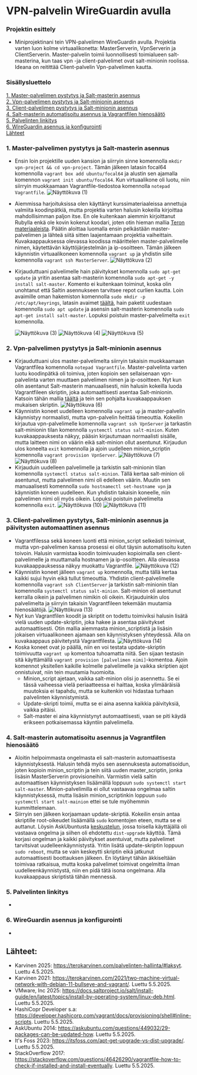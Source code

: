# VPN-palvelin WireGuardin avulla
### Projektin esittely
- Miniprojektinani tein VPN-palvelimen WireGuardin avulla. Projektia varten luon kolme virtuaalikonetta: MasterServerin, VpnServerin ja ClientServerin. Master-palvelin toimii luonnollisesti toimialueen salt-masterina, kun taas vpn -ja client-palvelimet ovat salt-minionin roolissa. Ideana on reitittää Client-palvelin Vpn-palvelimen kautta.
  
### Sisällysluettelo
[1. Master-palvelimen pystytys ja Salt-masterin asennus](https://github.com/Hutiluz/vpn-project/blob/main/Projektin%20etusivu%20ja%20vaiheet.md#1-master-palvelimen-pystytys-ja-salt-masterin-asennus) <br>
[2. Vpn-palvelimen pystytys ja Salt-minionin asennus](https://github.com/Hutiluz/vpn-project/blob/main/Projektin%20etusivu%20ja%20vaiheet.md#2-vpn-palvelimen-pystytys-ja-salt-minionin-asennus) <br>
[3. Client-palvelimen pystytys ja Salt-minionin asennus](https://github.com/Hutiluz/vpn-project/blob/main/Projektin%20etusivu%20ja%20vaiheet.md#3-client-palvelimen-pystytys-salt-minionin-asennus-ja-p%C3%A4ivitysten-automaattinen-asennus) <br>
[4. Salt-masterin automatisoitu asennus ja Vagrantfilen hienosäätö](https://github.com/Hutiluz/vpn-project/blob/main/Projektin%20etusivu%20ja%20vaiheet.md#4-salt-masterin-automatisoitu-asennus-ja-vagrantfilen-hienos%C3%A4%C3%A4t%C3%B6) <br>
[5. Palvelinten linkitys](https://github.com/Hutiluz/vpn-project/blob/main/Projektin%20etusivu%20ja%20vaiheet.md#5-palvelinten-linkitys) <br>
[6. WireGuardin asennus ja konfigurointi]() <br>
[Lähteet](https://github.com/Hutiluz/vpn-project/blob/main/Projektin%20etusivu%20ja%20vaiheet.md#l%C3%A4hteet)<br>
  
### 1. Master-palvelimen pystytys ja Salt-masterin asennus
- Ensin loin projektille uuden kansion ja siirryin sinne komennolla `mkdir vpn-project && cd vpn-project`. Tämän jälkeen latasin focal64 komennolla `vagrant box add ubuntu/focal64` ja alustin sen ajamalla komennon `vagrant init ubuntu/focal64`. Kun virtuaalikone oli luotu, niin siirryin muokkaamaan Vagrantfile-tiedostoa komennolla `notepad Vagrantfile`.
 ![Näyttökuva (1)](https://github.com/user-attachments/assets/781d1a51-6e0c-4e3e-8dc8-609a984b848f)
- Aiemmissa harjoituksissa olen käyttänyt kurssimateriaaleissa annettuja valmiita koodinpätkiä, mutta projektia varten halusin kokeilla kirjoittaa mahdollisimman paljon itse. En ole kuitenkaan aiemmin kirjoittanut Rubylla enkä ole kovin kokenut koodari, joten otin hieman mallia [Teron materiaaleista](https://terokarvinen.com/2021/two-machine-virtual-network-with-debian-11-bullseye-and-vagrant/). Päätin aloittaa luomalla ensin pelkästään master-palvelimen ja lähteä siitä sitten laajentamaan projektia vaiheittain. Kuvakaappauksessa olevassa koodissa määrittelen master-palvelimelle nimen, käytettävän käyttöjärjestelmän ja ip-osoitteen. Tämän jälkeen käynnistin virtuaalikoneen komennolla `vagrant up` ja yhdistin sille komennolla `vagrant ssh MasterServer`. 
 ![Näyttökuva (2)](https://github.com/user-attachments/assets/c82d6afb-9634-4cb9-899f-be50aa8884bf)
- Kirjauduttuani palvelimelle hain päivitykset komennolla `sudo apt-get update` ja yritin asentaa salt-masterin komennolla `sudo apt-get -y install salt-master`. Komento ei kuitenkaan toiminut, koska olin unohtanut että Saltin asennukseen tarvitsee repot curlien kautta. Loin avaimille oman hakemiston komennolla `sudo mkdir -p /etc/apt/keyrings`, latasin avaimet [täältä](https://docs.saltproject.io/salt/install-guide/en/latest/topics/install-by-operating-system/linux-deb.html), hain paketit uudestaan komennolla `sudo apt update` ja asensin salt-masterin komennolla `sudo apt-get install salt-master`. Lopuksi poistuin master-palvelimelta `exit` komennolla.

  ![Näyttökuva (3)](https://github.com/user-attachments/assets/91e72cc2-b25e-45fb-95b1-c61f0b5c7326)
  ![Näyttökuva (4)](https://github.com/user-attachments/assets/294744e1-5024-4d06-9c80-d17dafccbd37)
  ![Näyttökuva (5)](https://github.com/user-attachments/assets/7adbd5b6-5f96-4a4f-8c04-58908ced8d94)

### 2. Vpn-palvelimen pystytys ja Salt-minionin asennus
- Kirjauduttuani ulos master-palvelimelta siirryin takaisin muokkaamaan Vagrantfilea komennolla `notepad Vagrantfile`. Master-palvelinta varten luotu koodinpätkä oli toimiva, joten kopioin sen sellaisenaan vpn-palvelinta varten muuttaen palvelimen nimen ja ip-osoitteen. Nyt kun olin asentanut Salt-masterin manuaalisesti, niin halusin kokeilla luoda Vagrantfileen skriptin, joka automaattisesti asentaa Salt-minionin. Katsoin tähän mallia [täältä](https://developer.hashicorp.com/vagrant/docs/provisioning/shell#inline-scripts) ja tein sen pohjalta kuvakaappauksen mukaisen skriptin.
  ![Näyttökuva (6)](https://github.com/user-attachments/assets/4d4975ce-43a2-486e-84bb-169904e27107)
- Käynnistin koneet uudelleen komennolla `vagrant up` ja master-palvelin käynnistyy normaalisti, mutta vpn-palvelin heittää timeouttia. Kokeilin kirjautua vpn-palvelimelle komennolla `vagrant ssh VpnServer` ja tarkastin salt-minionin tilan komennolla `systemctl status salt-minion`. Kuten kuvakaappauksesta näkyy, pääsin kirjautumaan normaalisti sisälle, mutta laitteen nimi on väärin eikä salt-minion ollut asentunut. Kirjaudun ulos koneelta `exit` komennolla ja ajoin uudelleen minion_scriptin komennolla `vagrant provision VpnServer`.
  ![Näyttökuva (7)](https://github.com/user-attachments/assets/534ae1a1-7bc6-4565-8e71-3e4e0957686e)
  ![Näyttökuva (8)](https://github.com/user-attachments/assets/0514fe47-3c07-4031-869d-9f1a3b405cfc)
- Kirjauduin uudelleen palvelimelle ja tarkistin salt-minionin tilan komennolla `systemctl status salt-minion`. Tällä kertaa salt-minion oli asentunut, mutta palvelimen nimi oli edelleen väärin. Muutin sen manuaalisesti komennolla `sudo hostnamectl set-hostname vpn` ja käynnistin koneen uudelleen. Kun yhdistin takaisin koneelle, niin palvelimen nimi oli myös oikein. Lopuksi poistuin palvelimelta komennolla `exit`.
  ![Näyttökuva (10)](https://github.com/user-attachments/assets/b97b0ab0-6633-4a48-b8f2-68791a467df5)
  ![Näyttökuva (11)](https://github.com/user-attachments/assets/ed48c5e7-55eb-43f1-968f-7b953717e571)
  
### 3. Client-palvelimen pystytys, Salt-minionin asennus ja päivitysten automaattinen asennus
- Vagrantfilessa sekä koneen luonti että minion_script selkeästi toimivat, mutta vpn-palvelimen kanssa prosessi ei ollut täysin automatisoitu kuten toivoin. Halusin varmistaa koodin toimivuuden kopioimalla sen client-palvelimelle ja muuttamalla hostnamen ja ip-osoitteen. Alla olevassa kuvakaappauksessa näkyy muokattu Vagrantfile.
  ![Näyttökuva (12)](https://github.com/user-attachments/assets/7e0a580d-b55a-456b-a59a-f1db433aa613)
- Käynnistin koneet jälleen `vagrant up` komennolla, mutta tällä kertaa kaikki sujui hyvin eikä tullut timeouttia. Yhdistin client-palvelimelle komennolla `vagrant ssh ClientServer` ja tarkistin salt-minionin tilan komennolla `systemctl status salt-minion`. Salt-minion oli asentunut kerralla oikein ja palvelimen nimikin oli oikein. Kirjauduinkin ulos palvelimelta ja siirryin takaisin Vagrantfileen tekemään muutamia hienosäätöjä.
  ![Näyttökuva (13)](https://github.com/user-attachments/assets/618e8621-b5e5-4540-a73e-74d59535b093)
- Nyt kun Vagrantfilen koodit ja skriptit on todettu toimiviksi halusin lisätä vielä uuden update-skriptin, joka hakee ja asentaa päivitykset automaattisesti. Otin mallia aiemmasta minion_scriptistä ja lisäsin jokaisen virtuaalikoneen ajamaan sen käynnistyksen yhteydessä. Alla on kuvakaappaus päivitetystä Vagrantfilesta.
  ![Näyttökuva (14)](https://github.com/user-attachments/assets/16c6c888-e478-4c92-a8d4-2ac9fd270786)
- Koska koneet ovat jo päällä, niin en voi testata update-skriptin toimivuutta `vagrant up` komentoa tuhoamatta niitä. Sen sijaan testasin sitä käyttämällä `vagrant provision [palvelimen nimi]`-komentoa. Ajoin komennot yksitellen kaikille kolmelle palvelimelle ja vaikka skriptien ajot onnistuivat, niin tein muutamia huomioita.
    - Minion_script ajetaan, vaikka salt-minion olisi jo asennettu. Se ei tässä vaiheessa vielä periaatteessa ei haittaa, koska ylimääräisiä muutoksia ei tapahdu, mutta se kuitenkin voi hidastaa turhaan palvelinten käynnistymistä.
    - Update-skripti toimii, mutta se ei aina asenna kaikkia päivityksiä, vaikka pitäisi.
    - Salt-master ei aina käynnistynyt automaattisesti, vaan se piti käydä erikseen potkaisemassa käyntiin palvelimella.

### 4. Salt-masterin automatisoitu asennus ja Vagrantfilen hienosäätö
- Aloitin helpoimmasta ongelmasta eli salt-masterin automaattisesta käynnistyksestä. Halusin tehdä myös sen asennuksesta automatisoidun, joten kopioin minion_scriptin ja tein siitä uuden master_scriptin, jonka lisäsin MasterServerin provisioneihin. Varmistin vielä saltin automaattisen käynnistyksen lisäämällä loppuun `sudo systemctl start salt-master`. Minion-palvelimilla ei ollut vastaavaa ongelmaa saltin käynnistyksessä, mutta lisäsin minion_scriptinkin loppuun `sudo systemctl start salt-mainion` ettei se tule myöhemmin kummittelemaan.
- Siirryin sen jälkeen korjaamaan update-skriptiä. Kokeilin ensin antaa skriptille root-oikeudet lisäämällä `sudo` komentojen eteen, mutta se ei auttanut. Löysin AskUbuntusta [keskustelun](https://askubuntu.com/questions/449032/29-packages-can-be-updated-how), jossa toisella käyttäjällä oli vastaava ongelma ja siihen oli ehdotettu `dist-upgrade` käyttöä. Tämä korjasi ongelman ja kaikki päivitykset asentuivat, mutta palvelimet tarvitsivat uudelleenkäynnistystä. Yritin lisätä update-skriptin loppuun `sudo reboot`, mutta se vain keskeytti skriptin eikä jatkunut automaattisesti boottauksen jälkeen. En löytänyt tähän äkkiseltään toimivaa ratkaisua, mutta koska palvelimet toimivat ongelmitta ilman uudelleenkäynnistystä, niin en pidä tätä isona ongelmana. Alla kuvakaappaus skriptistä tähän mennessä.

### 5. Palvelinten linkitys
- 

### 6. WireGuardin asennus ja konfigurointi
- 

## Lähteet:
- Karvinen 2025: https://terokarvinen.com/palvelinten-hallinta/#laksyt. Luettu 4.5.2025.
- Karvinen 2021: https://terokarvinen.com/2021/two-machine-virtual-network-with-debian-11-bullseye-and-vagrant/. Luettu 5.5.2025.
- VMware, Inc 2025: https://docs.saltproject.io/salt/install-guide/en/latest/topics/install-by-operating-system/linux-deb.html. Luettu 5.5.2025.
- HashiCopr Developer s.a: https://developer.hashicorp.com/vagrant/docs/provisioning/shell#inline-scripts. Luettu 5.5.2025.
- AskUbuntu 2014: https://askubuntu.com/questions/449032/29-packages-can-be-updated-how. Luettu 5.5.2025.
- It's Foss 2023: https://itsfoss.com/apt-get-upgrade-vs-dist-upgrade/. Luettu 5.5.2025.
- StackOverflow 2017: https://stackoverflow.com/questions/46426290/vagrantfile-how-to-check-if-installed-and-install-eventually. Luettu 5.5.2025.
